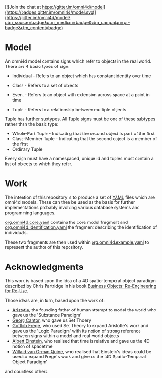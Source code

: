 [![Join the chat at https://gitter.im/omni4d/model](https://badges.gitter.im/omni4d/model.svg)](https://gitter.im/omni4d/model?utm_source=badge&utm_medium=badge&utm_campaign=pr-badge&utm_content=badge)

# Model

An omni4d model contains signs which refer to objects in the real world. There are 4 basic types of sign:

* Individual - Refers to an object which has constant identity over time

* Class - Refers to a set of objects

* Event - Refers to an object with extension across space at a point in time

* Tuple - Refers to a relationship between multiple objects

Tuple has further subtypes. All Tuple signs must be one of these subtypes rather than the basic type:

* Whole-Part Tuple - Indicating that the second object is part of the first
* Class-Member Tuple - Indicating that the second object is a member of the first
* Ordinary Tuple

Every sign must have a namespaced, unique id and tuples must contain a list of objects to which they refer.

# Work
The intention of this repository is to produce a set of [YAML](https://en.wikipedia.org/wiki/YAML) files which are omni4d models. These can then be used as the basis for further implementations probably involving various database systems and programming languages.

[org.omni4d.core.yaml](https://github.com/omni4d/model/blob/master/fragments/org.omni4d.core.yaml) contains the core model fragment and [org.omni4d.identification.yaml](https://github.com/omni4d/model/blob/master/fragments/org.omni4d.identification.yaml) the fragment describing the identification of individuals.

These two fragments are then used within [org.omni4d.example.yaml](https://github.com/omni4d/model/blob/master/fragments/org.omni4d.example.yaml) to represent the author of this repository.

# Acknowledgments
This work is based upon the idea of a 4D spatio-temporal object paradigm described by Chris Partridge in his book [Business Objects: Re-Engineering for Re-Use](https://books.google.co.uk/books?id=BIFFAAAAYAAJ).

Those ideas are, in turn, based upon the work of:
* [Aristotle](https://en.wikipedia.org/wiki/Aristotle), the founding father of human attempt to model the world who gave us the 'Substance Paradigm'
* [Georg Cantor](https://en.wikipedia.org/wiki/Georg_Cantor), who gave us Set Thoery
* [Gottlob Frege](https://en.wikipedia.org/wiki/Gottlob_Frege), who used Set Theory to expand Aristotle's work and gave us the 'Logic Paradigm' with its notion of strong reference between signs within a model and real-world objects
* [Albert Einstein](https://en.wikipedia.org/wiki/Albert_Einstein), who realised that time is relative and gave us the 4D notion of spacetime
* [Willard van Orman Quine](https://en.wikipedia.org/wiki/Willard_Van_Orman_Quine), who realised that Einstein's ideas could be used to expand Frege's work and give us the '4D Spatio-Temporal Object Paradigm'

and countless others.
